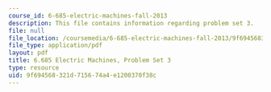 ```yaml
---
course_id: 6-685-electric-machines-fall-2013
description: This file contains information regarding problem set 3.
file: null
file_location: /coursemedia/6-685-electric-machines-fall-2013/9f694568321d715674a4e1200370f38c_MIT6_685F13_ps03.pdf
file_type: application/pdf
layout: pdf
title: 6.685 Electric Machines, Problem Set 3
type: resource
uid: 9f694568-321d-7156-74a4-e1200370f38c
---
```

